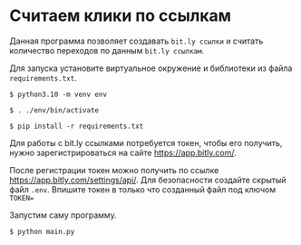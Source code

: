 # Считаем клики по ссылкам
Данная программа позволяет создавать `bit.ly ссылки` и считать количество переходов по данным `bit.ly ссылкам`.

Для запуска установите виртуальное окружение и библиотеки из файла `requirements.txt`.
```
$ python3.10 -m venv env

$ . ./env/bin/activate

$ pip install -r requirements.txt
```
Для работы с bit.ly ссылками потребуется токен, чтобы его получить, нужно зарегистрироваться на сайте https://app.bitly.com/.

После регистрации токен можно получить по ссылке https://app.bitly.com/settings/api/. Для безопасности создайте скрытый файл `.env`. Впишите токен в только что созданный файл под ключом `TOKEN=`

Запустим саму программу.
```
$ python main.py
```